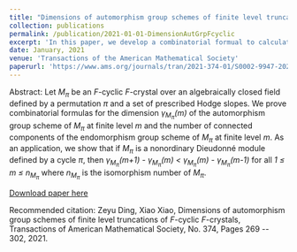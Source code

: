 ```yaml
---
title: "Dimensions of automorphism group schemes of finite level truncation of <var>F</var>-cyclic <var>F</var>-crystals"
collection: publications
permalink: /publication/2021-01-01-DimensionAutGrpFcyclic
excerpt: 'In this paper, we develop a combinatorial formual to calculate the dimension of the automorphism group of <var>F</var>-cyclic <var>F</var>-crystal over an algebraically close dfield at some finite level. This is a joint work with Zeyu Ding.'
date: January, 2021
venue: 'Transactions of the American Mathematical Society'
paperurl: 'https://www.ams.org/journals/tran/2021-374-01/S0002-9947-2020-08243-9/'
---
```

Abstract: Let <var>M<sub>&#960;</sub></var> be an <var>F</var>-cyclic <var>F</var>-crystal over an algebraically closed field defined by a permutation <var>&#960;</var> and a set of prescribed Hodge slopes. We prove combinatorial formulas for the dimension <var>&#947;<sub>M<sub>&#960;</sub></sub>(m)</var> of the automorphism group scheme of <var>M<sub>&#960;</sub></var> at finite level <var>m</var> and the number of connected components of the endomorphism group scheme of <var>M<sub>&#960;</sub></var>  at finite level <var>m</var>. As an application, we show that if <var>M<sub>&#960;</sub></var> is a nonordinary Dieudonné module defined by a cycle <var>&#960;</var>, then <var>&#947;<sub>M<sub>&#960;</sub></sub>(m+1) - &#947;<sub>M<sub>&#960;</sub></sub>(m) &lt; &#947;<sub>M<sub>&#960;</sub></sub>(m) - &#947;<sub>M<sub>&#960;</sub></sub>(m-1) </var> for all <var>1 &le; m &le; n<sub>M<sub>&#960;</sub></sub></var> where <var>n<sub>M<sub>&#960;</sub></sub></var> is the isomorphism number of <var>M<sub>&#960;</sub></var>.

[Download paper here](https://www.ams.org/journals/tran/2021-374-01/S0002-9947-2020-08243-9/)

Recommended citation: Zeyu Ding, Xiao Xiao, Dimensions of automorphism group schemes of finite level truncations of <var>F</var>-cyclic <var>F</var>-crystals, Transactions of American Mathematical Society, No. 374, Pages 269 -- 302, 2021.
